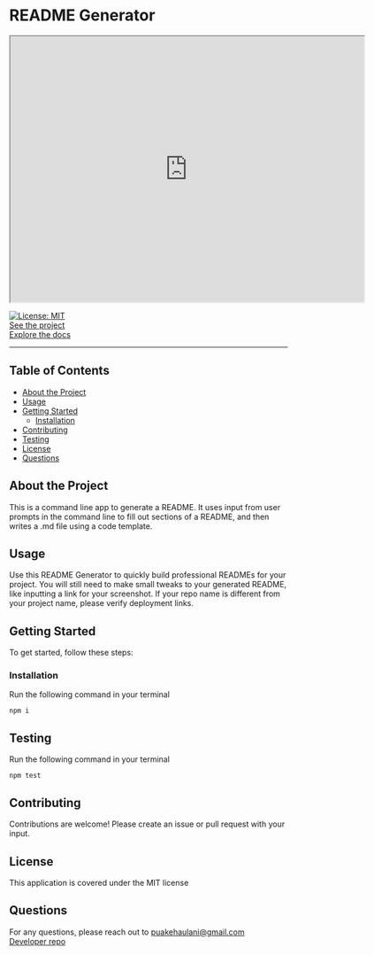 # README Generator

<iframe src="https://drive.google.com/file/d/1xxvunCm_z2GZL6z6bkZzDylcNDiy4hpu/preview" width="640" height="480"></iframe>

[![License: MIT](https://img.shields.io/badge/License-MIT-yellow.svg)](https://opensource.org/licenses/MIT)  
[See the project](http://puakehaulani.github.io/README-Generator)  
[Explore the docs](http://github.com/puakehaulani/README-Generator)</div>

---

## Table of Contents

- [About the Project](#About-the-Project)
- [Usage](#Usage)
- [Getting Started](#Getting-Started)
  - [Installation](#Installation)
- [Contributing](#Contributing)
- [Testing](#Testing)
- [License](#License)
- [Questions](#Questions)

## About the Project

This is a command line app to generate a README. It uses input from user prompts in the command line to fill out sections of a README, and then writes a .md file using a code template.

## Usage

Use this README Generator to quickly build professional READMEs for your project. You will still need to make small tweaks to your generated README, like inputting a link for your screenshot. If your repo name is different from your project name, please verify deployment links.

## Getting Started

To get started, follow these steps:

### Installation

Run the following command in your terminal

    npm i

## Testing

Run the following command in your terminal

    npm test

## Contributing

Contributions are welcome! Please create an issue or pull request with your input.

## License

This application is covered under the MIT license

## Questions

For any questions, please reach out to <puakehaulani@gmail.com>  
[Developer repo](http://github.com/puakehaulani)
